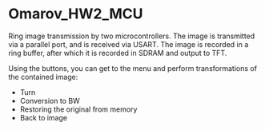# Omarov_HW2_MCU
Ring image transmission by two microcontrollers. The image is transmitted via a parallel port, and is received via USART.
The image is recorded in a ring buffer, after which it is recorded in SDRAM and output to TFT.

Using the buttons, you can get to the menu and perform transformations of the contained image:
<ul>
  <li>Turn</li>
  <li>Conversion to BW</li>
  <li>Restoring the original from memory</li>
  <li>Back to image</li>
</ul>
